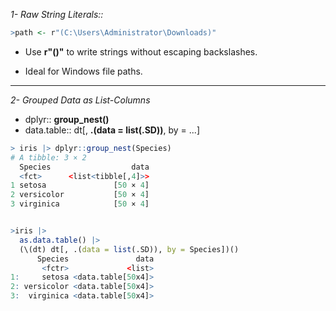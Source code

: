 *1- Raw String Literals::* 

```r 
>path <- r"(C:\Users\Administrator\Downloads)"
```
- Use **r\"()\"** to write strings without escaping backslashes.

- Ideal for Windows file paths.
  
---
  
*2- Grouped Data as List-Columns*
- dplyr:: **group_nest()**
- data.table:: dt[, **.(data = list(.SD))**, by = ...]
```r
> iris |> dplyr::group_nest(Species)
# A tibble: 3 × 2
  Species                  data
  <fct>      <list<tibble[,4]>>
1 setosa               [50 × 4]
2 versicolor           [50 × 4]
3 virginica            [50 × 4]


>iris |>
  as.data.table() |>
  (\(dt) dt[, .(data = list(.SD)), by = Species])()
      Species               data
       <fctr>             <list>
1:     setosa <data.table[50x4]>
2: versicolor <data.table[50x4]>
3:  virginica <data.table[50x4]>

```
